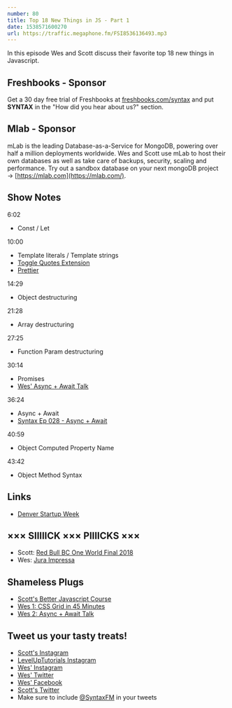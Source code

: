 ```yaml
---
number: 80
title: Top 18 New Things in JS - Part 1
date: 1538571600270
url: https://traffic.megaphone.fm/FSI8536136493.mp3
---
```


In this episode Wes and Scott discuss their favorite top 18 new things in Javascript.

## Freshbooks - Sponsor

Get a 30 day free trial of Freshbooks at [freshbooks.com/syntax](https://freshbooks.com/syntax) and put **SYNTAX** in the "How did you hear about us?" section.

## Mlab - Sponsor

mLab is the leading Database-as-a-Service for MongoDB, powering over half a million deployments worldwide. Wes and Scott use mLab to host their own databases as well as take care of backups, security, scaling and performance. Try out a sandbox database on your next mongoDB project → [https://mlab.com](https://mlab.com/).

## Show Notes

6:02

* Const / Let

10:00

* Template literals / Template strings
* [Toggle Quotes Extension](https://marketplace.visualstudio.com/items?itemName=BriteSnow.vscode-toggle-quotes)
* [Prettier](https://prettier.io/)

14:29

* Object destructuring

21:28

* Array destructuring

27:25

* Function Param destructuring

30:14

* Promises
* [Wes' Async + Await Talk](https://youtu.be/9YkUCxvaLEk?t=469s)

36:24

* Async + Await
* [Syntax Ep 028 - Async + Await](https://syntax.fm/show/028/async-await)

40:59

* Object Computed Property Name

43:42

* Object Method Syntax

## Links
* [Denver Startup Week](https://www.denverstartupweek.org/)

## ××× SIIIIICK ××× PIIIICKS ×××

* Scott: [Red Bull BC One World Final 2018](https://www.youtube.com/watch?v=N3jwdh-6Bi0)
* Wes: [Jura Impressa](https://us.jura.com/en)

## Shameless Plugs

* [Scott's Better Javascript Course](https://LevelUpTutorials.com/pro)
* [Wes 1: CSS Grid in 45 Minutes](https://youtu.be/DCZdCKjnBCs?t=1179s)
* [Wes 2: Async + Await Talk](https://youtu.be/9YkUCxvaLEk?t=469s)

## Tweet us your tasty treats!

* [Scott's Instagram](https://www.instagram.com/stolinski/)
* [LevelUpTutorials Instagram](https://www.instagram.com/LevelUpTutorials/)
* [Wes' Instagram](https://www.instagram.com/wesbos/)
* [Wes' Twitter](https://twitter.com/wesbos)
* [Wes' Facebook](https://www.facebook.com/wesbos.developer)
* [Scott's Twitter](https://twitter.com/stolinski)
* Make sure to include [@SyntaxFM](https://twitter.com/SyntaxFM) in your tweets

